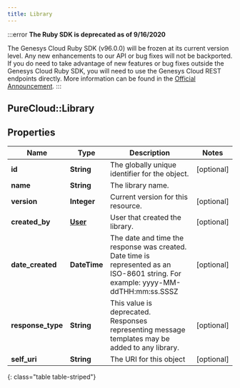 ```yaml
---
title: Library
---
```


:::error
**The Ruby SDK is deprecated as of 9/16/2020**

The Genesys Cloud Ruby SDK (v96.0.0) will be frozen at its current version level. Any new enhancements to our API or bug fixes will not be backported. If you do need to take advantage of new features or bug fixes outside the Genesys Cloud Ruby SDK, you will need to use the Genesys Cloud REST endpoints directly. More information can be found in the [Official Announcement](https://developer.mypurecloud.com/forum/t/announcement-genesys-cloud-ruby-sdk-end-of-life/8850).
:::


## PureCloud::Library

## Properties

|Name | Type | Description | Notes|
|------------ | ------------- | ------------- | -------------|
| **id** | **String** | The globally unique identifier for the object. | [optional] |
| **name** | **String** | The library name. | |
| **version** | **Integer** | Current version for this resource. | [optional] |
| **created_by** | [**User**](User.html) | User that created the library. | [optional] |
| **date_created** | **DateTime** | The date and time the response was created. Date time is represented as an ISO-8601 string. For example: yyyy-MM-ddTHH:mm:ss.SSSZ | [optional] |
| **response_type** | **String** | This value is deprecated. Responses representing message templates may be added to any library. | [optional] |
| **self_uri** | **String** | The URI for this object | [optional] |
{: class="table table-striped"}


